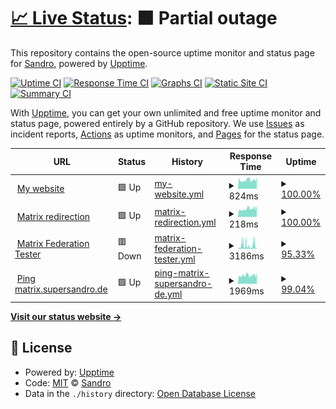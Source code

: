 # [📈 Live Status](https://upptime.supersandro.de): <!--live status--> **🟧 Partial outage**

This repository contains the open-source uptime monitor and status page for [Sandro](https://supersandro.de/), powered by [Upptime](https://github.com/upptime/upptime).

[![Uptime CI](https://github.com/SuperSandro2000/upptime/workflows/Uptime%20CI/badge.svg)](https://github.com/SuperSandro2000/upptime/actions?query=workflow%3A%22Uptime+CI%22)
[![Response Time CI](https://github.com/SuperSandro2000/upptime/workflows/Response%20Time%20CI/badge.svg)](https://github.com/SuperSandro2000/upptime/actions?query=workflow%3A%22Response+Time+CI%22)
[![Graphs CI](https://github.com/SuperSandro2000/upptime/workflows/Graphs%20CI/badge.svg)](https://github.com/SuperSandro2000/upptime/actions?query=workflow%3A%22Graphs+CI%22)
[![Static Site CI](https://github.com/SuperSandro2000/upptime/workflows/Static%20Site%20CI/badge.svg)](https://github.com/SuperSandro2000/upptime/actions?query=workflow%3A%22Static+Site+CI%22)
[![Summary CI](https://github.com/SuperSandro2000/upptime/workflows/Summary%20CI/badge.svg)](https://github.com/SuperSandro2000/upptime/actions?query=workflow%3A%22Summary+CI%22)

With [Upptime](https://upptime.js.org), you can get your own unlimited and free uptime monitor and status page, powered entirely by a GitHub repository. We use [Issues](https://github.com/SuperSandro2000/upptime/issues) as incident reports, [Actions](https://github.com/SuperSandro2000/upptime/actions) as uptime monitors, and [Pages](https://upptime.supersandro.de) for the status page.

<!--start: status pages-->
<!-- This summary is generated by Upptime (https://github.com/upptime/upptime) -->
<!-- Do not edit this manually, your changes will be overwritten -->
<!-- prettier-ignore -->
| URL | Status | History | Response Time | Uptime |
| --- | ------ | ------- | ------------- | ------ |
| <img alt="" src="https://icons.duckduckgo.com/ip3/supersandro.de.ico" height="13"> [My website](https://supersandro.de) | 🟩 Up | [my-website.yml](https://github.com/SuperSandro2000/upptime/commits/HEAD/history/my-website.yml) | <details><summary><img alt="Response time graph" src="./graphs/my-website/response-time-week.png" height="20"> 824ms</summary><br><a href="https://upptime.supersandro.de/history/my-website"><img alt="Response time 864" src="https://img.shields.io/endpoint?url=https%3A%2F%2Fraw.githubusercontent.com%2FSuperSandro2000%2Fupptime%2FHEAD%2Fapi%2Fmy-website%2Fresponse-time.json"></a><br><a href="https://upptime.supersandro.de/history/my-website"><img alt="24-hour response time 901" src="https://img.shields.io/endpoint?url=https%3A%2F%2Fraw.githubusercontent.com%2FSuperSandro2000%2Fupptime%2FHEAD%2Fapi%2Fmy-website%2Fresponse-time-day.json"></a><br><a href="https://upptime.supersandro.de/history/my-website"><img alt="7-day response time 824" src="https://img.shields.io/endpoint?url=https%3A%2F%2Fraw.githubusercontent.com%2FSuperSandro2000%2Fupptime%2FHEAD%2Fapi%2Fmy-website%2Fresponse-time-week.json"></a><br><a href="https://upptime.supersandro.de/history/my-website"><img alt="30-day response time 855" src="https://img.shields.io/endpoint?url=https%3A%2F%2Fraw.githubusercontent.com%2FSuperSandro2000%2Fupptime%2FHEAD%2Fapi%2Fmy-website%2Fresponse-time-month.json"></a><br><a href="https://upptime.supersandro.de/history/my-website"><img alt="1-year response time 886" src="https://img.shields.io/endpoint?url=https%3A%2F%2Fraw.githubusercontent.com%2FSuperSandro2000%2Fupptime%2FHEAD%2Fapi%2Fmy-website%2Fresponse-time-year.json"></a></details> | <details><summary><a href="https://upptime.supersandro.de/history/my-website">100.00%</a></summary><a href="https://upptime.supersandro.de/history/my-website"><img alt="All-time uptime 99.37%" src="https://img.shields.io/endpoint?url=https%3A%2F%2Fraw.githubusercontent.com%2FSuperSandro2000%2Fupptime%2FHEAD%2Fapi%2Fmy-website%2Fuptime.json"></a><br><a href="https://upptime.supersandro.de/history/my-website"><img alt="24-hour uptime 100.00%" src="https://img.shields.io/endpoint?url=https%3A%2F%2Fraw.githubusercontent.com%2FSuperSandro2000%2Fupptime%2FHEAD%2Fapi%2Fmy-website%2Fuptime-day.json"></a><br><a href="https://upptime.supersandro.de/history/my-website"><img alt="7-day uptime 100.00%" src="https://img.shields.io/endpoint?url=https%3A%2F%2Fraw.githubusercontent.com%2FSuperSandro2000%2Fupptime%2FHEAD%2Fapi%2Fmy-website%2Fuptime-week.json"></a><br><a href="https://upptime.supersandro.de/history/my-website"><img alt="30-day uptime 100.00%" src="https://img.shields.io/endpoint?url=https%3A%2F%2Fraw.githubusercontent.com%2FSuperSandro2000%2Fupptime%2FHEAD%2Fapi%2Fmy-website%2Fuptime-month.json"></a><br><a href="https://upptime.supersandro.de/history/my-website"><img alt="1-year uptime 98.90%" src="https://img.shields.io/endpoint?url=https%3A%2F%2Fraw.githubusercontent.com%2FSuperSandro2000%2Fupptime%2FHEAD%2Fapi%2Fmy-website%2Fuptime-year.json"></a></details>
| <img alt="" src="https://icons.duckduckgo.com/ip3/supersandro.de.ico" height="13"> [Matrix redirection](https://supersandro.de/_matrix/key/v2/server) | 🟩 Up | [matrix-redirection.yml](https://github.com/SuperSandro2000/upptime/commits/HEAD/history/matrix-redirection.yml) | <details><summary><img alt="Response time graph" src="./graphs/matrix-redirection/response-time-week.png" height="20"> 218ms</summary><br><a href="https://upptime.supersandro.de/history/matrix-redirection"><img alt="Response time 269" src="https://img.shields.io/endpoint?url=https%3A%2F%2Fraw.githubusercontent.com%2FSuperSandro2000%2Fupptime%2FHEAD%2Fapi%2Fmatrix-redirection%2Fresponse-time.json"></a><br><a href="https://upptime.supersandro.de/history/matrix-redirection"><img alt="24-hour response time 242" src="https://img.shields.io/endpoint?url=https%3A%2F%2Fraw.githubusercontent.com%2FSuperSandro2000%2Fupptime%2FHEAD%2Fapi%2Fmatrix-redirection%2Fresponse-time-day.json"></a><br><a href="https://upptime.supersandro.de/history/matrix-redirection"><img alt="7-day response time 218" src="https://img.shields.io/endpoint?url=https%3A%2F%2Fraw.githubusercontent.com%2FSuperSandro2000%2Fupptime%2FHEAD%2Fapi%2Fmatrix-redirection%2Fresponse-time-week.json"></a><br><a href="https://upptime.supersandro.de/history/matrix-redirection"><img alt="30-day response time 220" src="https://img.shields.io/endpoint?url=https%3A%2F%2Fraw.githubusercontent.com%2FSuperSandro2000%2Fupptime%2FHEAD%2Fapi%2Fmatrix-redirection%2Fresponse-time-month.json"></a><br><a href="https://upptime.supersandro.de/history/matrix-redirection"><img alt="1-year response time 245" src="https://img.shields.io/endpoint?url=https%3A%2F%2Fraw.githubusercontent.com%2FSuperSandro2000%2Fupptime%2FHEAD%2Fapi%2Fmatrix-redirection%2Fresponse-time-year.json"></a></details> | <details><summary><a href="https://upptime.supersandro.de/history/matrix-redirection">100.00%</a></summary><a href="https://upptime.supersandro.de/history/matrix-redirection"><img alt="All-time uptime 99.35%" src="https://img.shields.io/endpoint?url=https%3A%2F%2Fraw.githubusercontent.com%2FSuperSandro2000%2Fupptime%2FHEAD%2Fapi%2Fmatrix-redirection%2Fuptime.json"></a><br><a href="https://upptime.supersandro.de/history/matrix-redirection"><img alt="24-hour uptime 100.00%" src="https://img.shields.io/endpoint?url=https%3A%2F%2Fraw.githubusercontent.com%2FSuperSandro2000%2Fupptime%2FHEAD%2Fapi%2Fmatrix-redirection%2Fuptime-day.json"></a><br><a href="https://upptime.supersandro.de/history/matrix-redirection"><img alt="7-day uptime 100.00%" src="https://img.shields.io/endpoint?url=https%3A%2F%2Fraw.githubusercontent.com%2FSuperSandro2000%2Fupptime%2FHEAD%2Fapi%2Fmatrix-redirection%2Fuptime-week.json"></a><br><a href="https://upptime.supersandro.de/history/matrix-redirection"><img alt="30-day uptime 99.92%" src="https://img.shields.io/endpoint?url=https%3A%2F%2Fraw.githubusercontent.com%2FSuperSandro2000%2Fupptime%2FHEAD%2Fapi%2Fmatrix-redirection%2Fuptime-month.json"></a><br><a href="https://upptime.supersandro.de/history/matrix-redirection"><img alt="1-year uptime 98.46%" src="https://img.shields.io/endpoint?url=https%3A%2F%2Fraw.githubusercontent.com%2FSuperSandro2000%2Fupptime%2FHEAD%2Fapi%2Fmatrix-redirection%2Fuptime-year.json"></a></details>
| <img alt="" src="https://icons.duckduckgo.com/ip3/federationtester.matrix.org.ico" height="13"> [Matrix Federation Tester](https://federationtester.matrix.org/api/report?server_name=supersandro.de) | 🟥 Down | [matrix-federation-tester.yml](https://github.com/SuperSandro2000/upptime/commits/HEAD/history/matrix-federation-tester.yml) | <details><summary><img alt="Response time graph" src="./graphs/matrix-federation-tester/response-time-week.png" height="20"> 3186ms</summary><br><a href="https://upptime.supersandro.de/history/matrix-federation-tester"><img alt="Response time 4156" src="https://img.shields.io/endpoint?url=https%3A%2F%2Fraw.githubusercontent.com%2FSuperSandro2000%2Fupptime%2FHEAD%2Fapi%2Fmatrix-federation-tester%2Fresponse-time.json"></a><br><a href="https://upptime.supersandro.de/history/matrix-federation-tester"><img alt="24-hour response time 2942" src="https://img.shields.io/endpoint?url=https%3A%2F%2Fraw.githubusercontent.com%2FSuperSandro2000%2Fupptime%2FHEAD%2Fapi%2Fmatrix-federation-tester%2Fresponse-time-day.json"></a><br><a href="https://upptime.supersandro.de/history/matrix-federation-tester"><img alt="7-day response time 3186" src="https://img.shields.io/endpoint?url=https%3A%2F%2Fraw.githubusercontent.com%2FSuperSandro2000%2Fupptime%2FHEAD%2Fapi%2Fmatrix-federation-tester%2Fresponse-time-week.json"></a><br><a href="https://upptime.supersandro.de/history/matrix-federation-tester"><img alt="30-day response time 3558" src="https://img.shields.io/endpoint?url=https%3A%2F%2Fraw.githubusercontent.com%2FSuperSandro2000%2Fupptime%2FHEAD%2Fapi%2Fmatrix-federation-tester%2Fresponse-time-month.json"></a><br><a href="https://upptime.supersandro.de/history/matrix-federation-tester"><img alt="1-year response time 4149" src="https://img.shields.io/endpoint?url=https%3A%2F%2Fraw.githubusercontent.com%2FSuperSandro2000%2Fupptime%2FHEAD%2Fapi%2Fmatrix-federation-tester%2Fresponse-time-year.json"></a></details> | <details><summary><a href="https://upptime.supersandro.de/history/matrix-federation-tester">95.33%</a></summary><a href="https://upptime.supersandro.de/history/matrix-federation-tester"><img alt="All-time uptime 99.80%" src="https://img.shields.io/endpoint?url=https%3A%2F%2Fraw.githubusercontent.com%2FSuperSandro2000%2Fupptime%2FHEAD%2Fapi%2Fmatrix-federation-tester%2Fuptime.json"></a><br><a href="https://upptime.supersandro.de/history/matrix-federation-tester"><img alt="24-hour uptime 92.40%" src="https://img.shields.io/endpoint?url=https%3A%2F%2Fraw.githubusercontent.com%2FSuperSandro2000%2Fupptime%2FHEAD%2Fapi%2Fmatrix-federation-tester%2Fuptime-day.json"></a><br><a href="https://upptime.supersandro.de/history/matrix-federation-tester"><img alt="7-day uptime 95.33%" src="https://img.shields.io/endpoint?url=https%3A%2F%2Fraw.githubusercontent.com%2FSuperSandro2000%2Fupptime%2FHEAD%2Fapi%2Fmatrix-federation-tester%2Fuptime-week.json"></a><br><a href="https://upptime.supersandro.de/history/matrix-federation-tester"><img alt="30-day uptime 96.63%" src="https://img.shields.io/endpoint?url=https%3A%2F%2Fraw.githubusercontent.com%2FSuperSandro2000%2Fupptime%2FHEAD%2Fapi%2Fmatrix-federation-tester%2Fuptime-month.json"></a><br><a href="https://upptime.supersandro.de/history/matrix-federation-tester"><img alt="1-year uptime 99.14%" src="https://img.shields.io/endpoint?url=https%3A%2F%2Fraw.githubusercontent.com%2FSuperSandro2000%2Fupptime%2FHEAD%2Fapi%2Fmatrix-federation-tester%2Fuptime-year.json"></a></details>
| <img alt="" src="https://icons.duckduckgo.com/ip3/null.ico" height="13"> [Ping matrix.supersandro.de](matrix.supersandro.de) | 🟩 Up | [ping-matrix-supersandro-de.yml](https://github.com/SuperSandro2000/upptime/commits/HEAD/history/ping-matrix-supersandro-de.yml) | <details><summary><img alt="Response time graph" src="./graphs/ping-matrix-supersandro-de/response-time-week.png" height="20"> 1969ms</summary><br><a href="https://upptime.supersandro.de/history/ping-matrix-supersandro-de"><img alt="Response time 1990" src="https://img.shields.io/endpoint?url=https%3A%2F%2Fraw.githubusercontent.com%2FSuperSandro2000%2Fupptime%2FHEAD%2Fapi%2Fping-matrix-supersandro-de%2Fresponse-time.json"></a><br><a href="https://upptime.supersandro.de/history/ping-matrix-supersandro-de"><img alt="24-hour response time 2011" src="https://img.shields.io/endpoint?url=https%3A%2F%2Fraw.githubusercontent.com%2FSuperSandro2000%2Fupptime%2FHEAD%2Fapi%2Fping-matrix-supersandro-de%2Fresponse-time-day.json"></a><br><a href="https://upptime.supersandro.de/history/ping-matrix-supersandro-de"><img alt="7-day response time 1969" src="https://img.shields.io/endpoint?url=https%3A%2F%2Fraw.githubusercontent.com%2FSuperSandro2000%2Fupptime%2FHEAD%2Fapi%2Fping-matrix-supersandro-de%2Fresponse-time-week.json"></a><br><a href="https://upptime.supersandro.de/history/ping-matrix-supersandro-de"><img alt="30-day response time 2017" src="https://img.shields.io/endpoint?url=https%3A%2F%2Fraw.githubusercontent.com%2FSuperSandro2000%2Fupptime%2FHEAD%2Fapi%2Fping-matrix-supersandro-de%2Fresponse-time-month.json"></a><br><a href="https://upptime.supersandro.de/history/ping-matrix-supersandro-de"><img alt="1-year response time 2004" src="https://img.shields.io/endpoint?url=https%3A%2F%2Fraw.githubusercontent.com%2FSuperSandro2000%2Fupptime%2FHEAD%2Fapi%2Fping-matrix-supersandro-de%2Fresponse-time-year.json"></a></details> | <details><summary><a href="https://upptime.supersandro.de/history/ping-matrix-supersandro-de">99.04%</a></summary><a href="https://upptime.supersandro.de/history/ping-matrix-supersandro-de"><img alt="All-time uptime 99.35%" src="https://img.shields.io/endpoint?url=https%3A%2F%2Fraw.githubusercontent.com%2FSuperSandro2000%2Fupptime%2FHEAD%2Fapi%2Fping-matrix-supersandro-de%2Fuptime.json"></a><br><a href="https://upptime.supersandro.de/history/ping-matrix-supersandro-de"><img alt="24-hour uptime 100.00%" src="https://img.shields.io/endpoint?url=https%3A%2F%2Fraw.githubusercontent.com%2FSuperSandro2000%2Fupptime%2FHEAD%2Fapi%2Fping-matrix-supersandro-de%2Fuptime-day.json"></a><br><a href="https://upptime.supersandro.de/history/ping-matrix-supersandro-de"><img alt="7-day uptime 99.04%" src="https://img.shields.io/endpoint?url=https%3A%2F%2Fraw.githubusercontent.com%2FSuperSandro2000%2Fupptime%2FHEAD%2Fapi%2Fping-matrix-supersandro-de%2Fuptime-week.json"></a><br><a href="https://upptime.supersandro.de/history/ping-matrix-supersandro-de"><img alt="30-day uptime 99.67%" src="https://img.shields.io/endpoint?url=https%3A%2F%2Fraw.githubusercontent.com%2FSuperSandro2000%2Fupptime%2FHEAD%2Fapi%2Fping-matrix-supersandro-de%2Fuptime-month.json"></a><br><a href="https://upptime.supersandro.de/history/ping-matrix-supersandro-de"><img alt="1-year uptime 98.50%" src="https://img.shields.io/endpoint?url=https%3A%2F%2Fraw.githubusercontent.com%2FSuperSandro2000%2Fupptime%2FHEAD%2Fapi%2Fping-matrix-supersandro-de%2Fuptime-year.json"></a></details>

<!--end: status pages-->

[**Visit our status website →**](https://upptime.supersandro.de)

## 📄 License

- Powered by: [Upptime](https://github.com/upptime/upptime)
- Code: [MIT](./LICENSE) © [Sandro](https://supersandro.de/)
- Data in the `./history` directory: [Open Database License](https://opendatacommons.org/licenses/odbl/1-0/)

